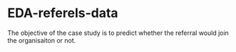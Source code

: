 # EDA-referels-data
The objective of the case study is to predict whether the referral would join the organisaiton or not.
